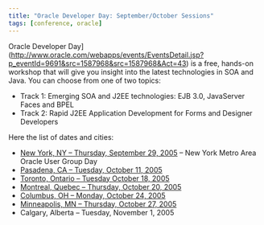 ```yaml
---
title: "Oracle Developer Day: September/October Sessions"
tags: [conference, oracle]
---
```

Oracle Developer Day](http://www.oracle.com/webapps/events/EventsDetail.jsp?p_eventId=9691&src=1587968&src=1587968&Act=43) is a free, hands-on workshop that will give you insight into the latest technologies in SOA and Java. You can choose from one of two topics:

* Track 1: Emerging SOA and J2EE technologies: EJB 3.0, JavaServer Faces and BPEL
* Track 2: Rapid J2EE Application Development for Forms and Designer Developers

Here the list of dates and cities:

* [New York,    NY – Thursday, September 29, 2005](http://www.oracle.com/go/?&amp;Src=4008297&amp;Act=15) – New York Metro Area Oracle User Group Day
* [Pasadena, CA – Tuesday, October 11, 2005](http://www.oracle.com/go/?&amp;Src=2286074&amp;Act=826)
* [Toronto, Ontario – Tuesday October 18, 2005](http://www.oracle.com/go/?&amp;Src=2286074&amp;Act=820)
* [Montreal, Quebec – Thursday, October 20, 2005](http://www.oracle.com/go/?&amp;Src=2286074&amp;Act=821)
* [Columbus, OH – Monday, October 24, 2005](http://www.oracle.com/go/?&amp;Src=2286074&amp;Act=827)
* [Minneapolis, MN – Thursday, October 27, 2005](http://www.oracle.com/go/?&amp;Src=2286074&amp;Act=828)
* Calgary, Alberta – Tuesday, November 1, 2005
